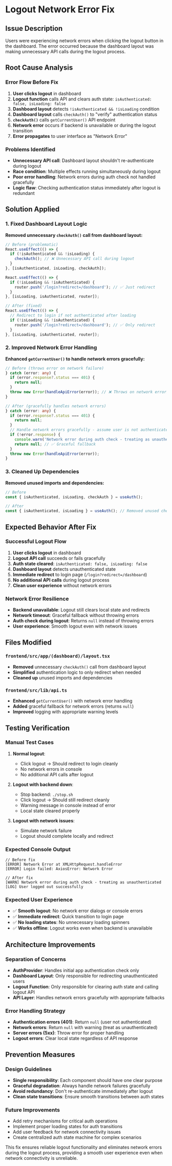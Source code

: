 # Logout Network Error Fix

## Issue Description

Users were experiencing network errors when clicking the logout button in the dashboard. The error occurred because the dashboard layout was making unnecessary API calls during the logout process.

## Root Cause Analysis

### Error Flow Before Fix
1. **User clicks logout** in dashboard
2. **Logout function** calls API and clears auth state: `isAuthenticated: false, isLoading: false`
3. **Dashboard layout** detects `!isAuthenticated && !isLoading` condition
4. **Dashboard layout** calls `checkAuth()` to "verify" authentication status
5. **`checkAuth()`** calls `getCurrentUser()` API endpoint
6. **Network error** occurs if backend is unavailable or during the logout transition
7. **Error propagates** to user interface as "Network Error"

### Problems Identified
- **Unnecessary API call**: Dashboard layout shouldn't re-authenticate during logout
- **Race condition**: Multiple effects running simultaneously during logout
- **Poor error handling**: Network errors during auth check not handled gracefully
- **Logic flaw**: Checking authentication status immediately after logout is redundant

## Solution Applied

### 1. Fixed Dashboard Layout Logic
**Removed unnecessary `checkAuth()` call from dashboard layout:**

```typescript
// Before (problematic)
React.useEffect(() => {
  if (!isAuthenticated && !isLoading) {
    checkAuth(); // ❌ Unnecessary API call during logout
  }
}, [isAuthenticated, isLoading, checkAuth]);

React.useEffect(() => {
  if (!isLoading && !isAuthenticated) {
    router.push('/login?redirect=/dashboard'); // ✅ Just redirect
  }
}, [isLoading, isAuthenticated, router]);

// After (fixed)
React.useEffect(() => {
  // Redirect to login if not authenticated after loading
  if (!isLoading && !isAuthenticated) {
    router.push('/login?redirect=/dashboard'); // ✅ Only redirect
  }
}, [isLoading, isAuthenticated, router]);
```

### 2. Improved Network Error Handling
**Enhanced `getCurrentUser()` to handle network errors gracefully:**

```typescript
// Before (throws error on network failure)
} catch (error: any) {
  if (error.response?.status === 401) {
    return null;
  }
  throw new Error(handleApiError(error)); // ❌ Throws on network errors
}

// After (gracefully handles network errors)
} catch (error: any) {
  if (error.response?.status === 401) {
    return null;
  }
  // Handle network errors gracefully - assume user is not authenticated
  if (!error.response) {
    console.warn('Network error during auth check - treating as unauthenticated');
    return null; // ✅ Graceful fallback
  }
  throw new Error(handleApiError(error));
}
```

### 3. Cleaned Up Dependencies
**Removed unused imports and dependencies:**

```typescript
// Before
const { isAuthenticated, isLoading, checkAuth } = useAuth();

// After  
const { isAuthenticated, isLoading } = useAuth(); // Removed unused checkAuth
```

## Expected Behavior After Fix

### Successful Logout Flow
1. **User clicks logout** in dashboard
2. **Logout API call** succeeds or fails gracefully
3. **Auth state cleared**: `isAuthenticated: false, isLoading: false`
4. **Dashboard layout** detects unauthenticated state
5. **Immediate redirect** to login page (`/login?redirect=/dashboard`)
6. **No additional API calls** during logout process
7. **Clean user experience** without network errors

### Network Error Resilience
- **Backend unavailable**: Logout still clears local state and redirects
- **Network timeout**: Graceful fallback without throwing errors
- **Auth check during logout**: Returns `null` instead of throwing errors
- **User experience**: Smooth logout even with network issues

## Files Modified

### `frontend/src/app/(dashboard)/layout.tsx`
- **Removed** unnecessary `checkAuth()` call from dashboard layout
- **Simplified** authentication logic to only redirect when needed
- **Cleaned up** unused imports and dependencies

### `frontend/src/lib/api.ts`
- **Enhanced** `getCurrentUser()` with network error handling
- **Added** graceful fallback for network errors (returns `null`)
- **Improved** logging with appropriate warning levels

## Testing Verification

### Manual Test Cases
1. **Normal logout**: 
   - Click logout → Should redirect to login cleanly
   - No network errors in console
   - No additional API calls after logout

2. **Logout with backend down**:
   - Stop backend: `./stop.sh`
   - Click logout → Should still redirect cleanly
   - Warning message in console instead of error
   - Local state cleared properly

3. **Logout with network issues**:
   - Simulate network failure
   - Logout should complete locally and redirect

### Expected Console Output
```
// Before fix
[ERROR] Network Error at XMLHttpRequest.handleError
[ERROR] Login failed: AxiosError: Network Error

// After fix
[WARN] Network error during auth check - treating as unauthenticated
[LOG] User logged out successfully
```

### Expected User Experience
- ✅ **Smooth logout**: No network error dialogs or console errors
- ✅ **Immediate redirect**: Quick transition to login page
- ✅ **No loading states**: No unnecessary loading spinners
- ✅ **Works offline**: Logout works even when backend is unavailable

## Architecture Improvements

### Separation of Concerns
- **AuthProvider**: Handles initial app authentication check only
- **Dashboard Layout**: Only responsible for redirecting unauthenticated users
- **Logout Function**: Only responsible for clearing auth state and calling logout API
- **API Layer**: Handles network errors gracefully with appropriate fallbacks

### Error Handling Strategy
- **Authentication errors (401)**: Return `null` (user not authenticated)
- **Network errors**: Return `null` with warning (treat as unauthenticated)
- **Server errors (5xx)**: Throw error for proper handling
- **Logout errors**: Clear local state regardless of API response

## Prevention Measures

### Design Guidelines
- **Single responsibility**: Each component should have one clear purpose
- **Graceful degradation**: Always handle network failures gracefully
- **Avoid redundancy**: Don't re-authenticate immediately after logout
- **Clean state transitions**: Ensure smooth transitions between auth states

### Future Improvements
- Add retry mechanisms for critical auth operations
- Implement proper loading states for auth transitions
- Add user feedback for network connectivity issues
- Create centralized auth state machine for complex scenarios

This fix ensures reliable logout functionality and eliminates network errors during the logout process, providing a smooth user experience even when network connectivity is unreliable.